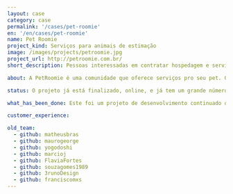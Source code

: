 ```yaml
---
layout: case
category: case
permalink: '/cases/pet-roomie'
en: '/en/cases/pet-roomie'
name: Pet Roomie
project_kind: Serviços para animais de estimação
image: /images/projects/petroomie.jpg
project_url: http://petroomie.com.br/
short_description: Pessoas interessadas em contratar hospedagem e serviços para seus pets podem usar o Pet Roomie para encontrar pessoas interessadas em cuidar do seu bichinho.

about: A PetRoomie é uma comunidade que oferece serviços pro seu pet. Os serviços variam desde hotéis, babás, adestramento, passeio, banho e tosa.

status: O projeto já está finalizado, online, e já tem um grande número de usuários.

what_has_been_done: Este foi um projeto de desenvolvimento continuado que, depois de entregue, contratou também o Help para pequenas atualizações.

customer_experience:

old_team:
  - github: matheusbras
  - github: maurogeorge
  - github: yogodoshi
  - github: marcioj
  - github: FlaviaFortes
  - github: souzagomes1989
  - github: 3runoDesign
  - github: franciscomxs
---
```

